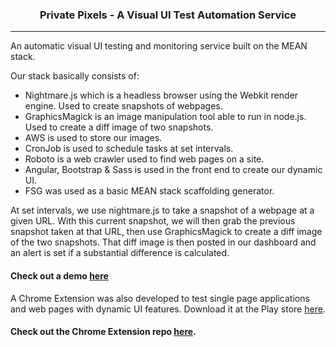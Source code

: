 <h3 align="center">Private Pixels - A Visual UI Test Automation Service</h3>

---

An automatic visual UI testing and monitoring service built on the MEAN stack.

Our stack basically consists of:
- Nightmare.js which is a headless browser using the Webkit render engine. Used to create snapshots of webpages.
- GraphicsMagick is an image manipulation tool able to run in node.js. Used to create a diff image of two snapshots.
- AWS is used to store our images.
- CronJob is used to schedule tasks at set intervals. 
- Roboto is a web crawler used to find web pages on a site. 
- Angular, Bootstrap & Sass is used in the front end to create our dynamic UI.
- FSG was used as a basic MEAN stack scaffolding generator.

At set intervals, we use nightmare.js to take a snapshot of a webpage at a given URL. With this current snapshot, we will then grab the previous snapshot taken at that URL, then use GraphicsMagick to create a diff image of the two snapshots. That diff image is then posted in our dashboard and an alert is set if a substantial difference is calculated.

#### Check out a demo [here](https://boiling-island-8716.herokuapp.com/)

A Chrome Extension was also developed to test single page applications and web pages with dynamic UI features. Download it at the Play store [here](https://chrome.google.com/webstore/detail/private-pixels-step-recor/mjmcnfmjfnhdpngopmpdlegjpidnnmip).

#### Check out the Chrome Extension repo [here](https://github.com/vatteh/doraemon_recorder).